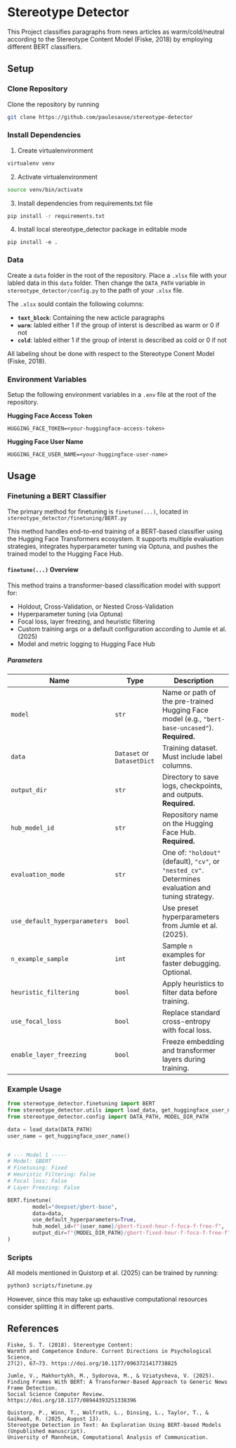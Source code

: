 # Stereotype Detector

This Project classifies paragraphs from news articles as warm/cold/neutral according to the Stereotype Content Model (Fiske, 2018) by employing different BERT classifiers.

## Setup
### Clone Repository

Clone the repository by running

```bash
git clone https://github.com/paulesause/stereotype-detector
```

### Install Dependencies

1. Create virtualenvironment

```bash
virtualenv venv
```

2. Activate virtualenvironment 

```bash
source venv/bin/activate
```

3. Install dependencies from requirements.txt file

```bash
pip install -r requirements.txt
```

4. Install local stereotype_detector package in editable mode

```
pip install -e .
```
### Data

Create a `data` folder in the root of the repository. Place a `.xlsx` file with your labled data in this `data` folder.
Then change the `DATA_PATH` variable in `stereotype_detector/config.py` to the path of your `.xlsx` file.

The `.xlsx` sould contain the following columns:

- **`text_block`**: Containing the new acticle paragraphs
- **`warm`**: labled either 1 if the group of interst is described as warm or 0 if not
- **`cold`**: labled either 1 if the group of interst is described as cold or 0 if not 

All labeling shout be done with respect to the Stereotype Conent Model (Fiske, 2018).

### Environment Variables

Setup the following environment variables in  a `.env` file at the root of the repository.


**Hugging Face Access Token**

```
HUGGING_FACE_TOKEN=<your-huggingface-access-token>
```

**Hugging Face User Name**

```
HUGGING_FACE_USER_NAME=<your-huggingface-user-name>
```

## Usage
### Finetuning a BERT Classifier

The primary method for finetuning is `finetune(...)`, located in `stereotype_detector/finetuning/BERT.py`

This method handles end-to-end training of a BERT-based classifier using the Hugging Face Transformers ecosystem. It supports multiple evaluation strategies, integrates hyperparameter tuning via Optuna, and pushes the trained model to the Hugging Face Hub.

#### `finetune(...)` Overview

This method trains a transformer-based classification model with support for:
- Holdout, Cross-Validation, or Nested Cross-Validation
- Hyperparameter tuning (via Optuna)
- Focal loss, layer freezing, and heuristic filtering
- Custom training args or a default configuration according to Jumle et al. (2025)
- Model and metric logging to Hugging Face Hub

##### Parameters

| Name                          | Type                       | Description                                                                                         |
| ----------------------------- | -------------------------- | --------------------------------------------------------------------------------------------------- |
| `model`                       | `str`                      | Name or path of the pre-trained Hugging Face model (e.g., `"bert-base-uncased"`). **Required.**     |
| `data`                        | `Dataset` or `DatasetDict` | Training dataset. Must include label columns.                                                       |
| `output_dir`                  | `str`                      | Directory to save logs, checkpoints, and outputs. **Required.**                                     |
| `hub_model_id`                | `str`                      | Repository name on the Hugging Face Hub. **Required.**                                              |
| `evaluation_mode`             | `str`                      | One of: `"holdout"` (default), `"cv"`, or `"nested_cv"`. Determines evaluation and tuning strategy. |
| `use_default_hyperparameters` | `bool`                     | Use preset hyperparameters from Jumle et al. (2025).                                                |
| `n_example_sample`            | `int`                      | Sample `n` examples for faster debugging. Optional.                                                 |
| `heuristic_filtering`         | `bool`                     | Apply heuristics to filter data before training.                                                    |
| `use_focal_loss`              | `bool`                     | Replace standard cross-entropy with focal loss.                                                     |
| `enable_layer_freezing`       | `bool`                     | Freeze embedding and transformer layers during training.                                            |


### Example Usage

```python
from stereotype_detector.finetuning import BERT
from stereotype_detector.utils import load_data, get_huggingface_user_name
from stereotype_detector.config import DATA_PATH, MODEL_DIR_PATH

data = load_data(DATA_PATH)
user_name = get_huggingface_user_name()


# --- Model 1 -----
# Model: GBERT
# Finetuning: Fixed
# Heuristic Filtering: False
# Focal loss: False
# Layer Freezing: False

BERT.finetune(
        model="deepset/gbert-base",
        data=data,
        use_default_hyperparameters=True,
        hub_model_id=f"{user_name}/gbert-fixed-heur-f-foca-f-free-f",
        output_dir=f"{MODEL_DIR_PATH}/gbert-fixed-heur-f-foca-f-free-f"
)
```

### Scripts

All models mentioned in Quistorp et al. (2025) can be trained by running:

```bash
python3 scripts/finetune.py
```
However, since this may take up exhaustive computational resources consider splitting it in different parts.

## References
   
    Fiske, S. T. (2018). Stereotype Content: 
    Warmth and Competence Endure. Current Directions in Psychological Science,  
    27(2), 67–73. https://doi.org/10.1177/0963721417738825

    Jumle, V., Makhortykh, M., Sydorova, M., & Vziatysheva, V. (2025).
    Finding Frames With BERT: A Transformer-Based Approach to Generic News Frame Detection.
    Social Science Computer Review. https://doi.org/10.1177/08944393251338396

    Quistorp, P., Winn, T., Wolfrath, L., Dinsing, L., Taylor, T., & Gaikwad, R. (2025, August 13). 
    Stereotype Detection in Text: An Exploration Using BERT-based Models (Unpublished manuscript). 
    University of Mannheim, Computational Analysis of Communication.
